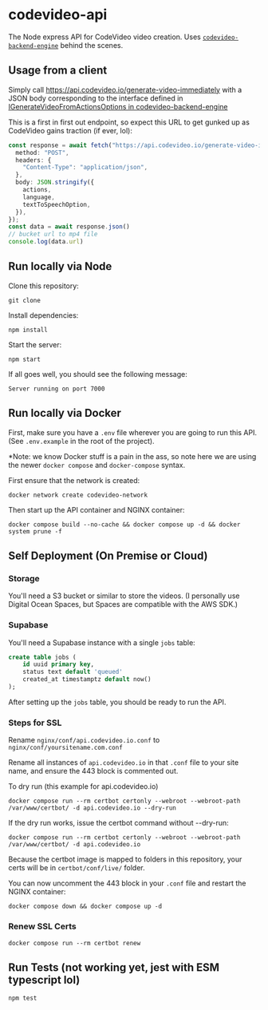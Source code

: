 # codevideo-api

The Node express API for CodeVideo video creation. Uses [`codevideo-backend-engine`](https://github.com/codevideo/codevideo-backend-engine) behind the scenes.

## Usage from a client

Simply call https://api.codevideo.io/generate-video-immediately with a JSON body corresponding to the interface defined in [IGenerateVideoFromActionsOptions in codevideo-backend-engine](https://github.com/codevideo/codevideo-backend-engine/blob/main/src/interfaces/IGenerateVideoFromActionsOptions.ts)

This is a first in first out endpoint, so expect this URL to get gunked up as CodeVideo gains traction (if ever, lol):

```typescript
const response = await fetch("https://api.codevideo.io/generate-video-immediately", {
  method: "POST",
  headers: {
    "Content-Type": "application/json",
  },
  body: JSON.stringify({
    actions,
    language,
    textToSpeechOption,
  }),
});
const data = await response.json()
// bucket url to mp4 file
console.log(data.url)
```

## Run locally via Node

Clone this repository:

```shell
git clone
```

Install dependencies:

```shell
npm install
```

Start the server:

```shell
npm start
```

If all goes well, you should see the following message:

```shell
Server running on port 7000
```

## Run locally via Docker

First, make sure you have a `.env` file wherever you are going to run this API. (See `.env.example` in the root of the project).

*Note: we know Docker stuff is a pain in the ass, so note here we are using the newer `docker compose` and `docker-compose` syntax.

First ensure that the network is created:

```shell
docker network create codevideo-network
```
Then start up the API container and NGINX container:

```shell
docker compose build --no-cache && docker compose up -d && docker system prune -f
```

## Self Deployment (On Premise or Cloud)

### Storage

You'll need a S3 bucket or similar to store the videos. (I personally use Digital Ocean Spaces, but Spaces are compatible with the AWS SDK.)

### Supabase

You'll need a Supabase instance with a single `jobs` table:

```sql
create table jobs (
    id uuid primary key,
    status text default 'queued'
    created_at timestamptz default now()
);
```

After setting up the `jobs` table, you should be ready to run the API.

### Steps for SSL

Rename `nginx/conf/api.codevideo.io.conf` to `nginx/conf/yoursitename.com.conf`

Rename all instances of `api.codevideo.io` in that `.conf` file to your site name, and ensure the 443 block is commented out.

To dry run (this example for api.codevideo.io)

```shell
docker compose run --rm certbot certonly --webroot --webroot-path /var/www/certbot/ -d api.codevideo.io --dry-run
```

If the dry run works, issue the certbot command without --dry-run:

```shell
docker compose run --rm certbot certonly --webroot --webroot-path /var/www/certbot/ -d api.codevideo.io
```

Because the certbot image is mapped to folders in this repository, your certs will be in `certbot/conf/live/` folder.

You can now uncomment the 443 block in your `.conf` file and restart the NGINX container:

```shell
docker compose down && docker compose up -d
```

### Renew SSL Certs

```shell
docker compose run --rm certbot renew
```

## Run Tests (not working yet, jest with ESM typescript lol)

```shell
npm test
```